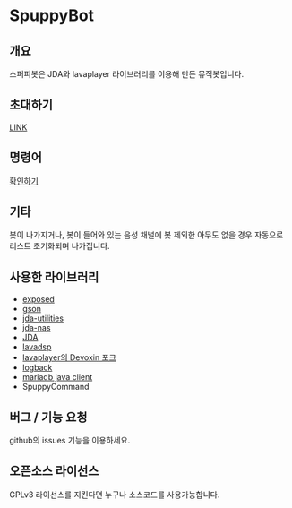 # SpuppyBot

## 개요

스퍼피봇은 JDA와 lavaplayer 라이브러리를 이용해 만든 뮤직봇입니다.

## 초대하기

[LINK](https://discordapp.com/api/oauth2/authorize?client_id=439755380785152000&permissions=0&scope=bot)

## 명령어

[확인하기](http://spuppy.ml/spuppybot/help/)

## 기타

봇이 나가지거나, 봇이 들어와 있는 음성 채널에 봇 제외한 아무도 없을 경우 자동으로 리스트 초기화되며 나가집니다.

## 사용한 라이브러리

* [exposed](https://github.com/JetBrains/Exposed)
* [gson](https://github.com/google/gson)
* [jda-utilities](https://github.com/JDA-Applications/JDA-Utilities)
* [jda-nas](https://github.com/sedmelluq/jda-nas)
* [JDA](https://github.com/DV8FromTheWorld/JDA)
* [lavadsp](https://github.com/natanbc/lavadsp)
* [lavaplayer의 Devoxin 포크](https://github.com/Devoxin/lavaplayer)
* [logback](http://logback.qos.ch/)
* [mariadb java client](https://mariadb.com/kb/en/about-mariadb-connector-j/)
* SpuppyCommand

## 버그 / 기능 요청

github의 issues 기능을 이용하세요.

## 오픈소스 라이선스

GPLv3 라이선스를 지킨다면 누구나 소스코드를 사용가능합니다.
